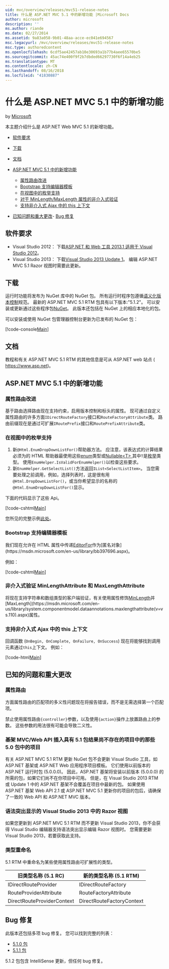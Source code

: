 ```yaml
---
uid: mvc/overview/releases/mvc51-release-notes
title: 什么是 ASP.NET MVC 5.1 中的新增功能 |Microsoft Docs
author: microsoft
description: ''
ms.author: riande
ms.date: 02/27/2014
ms.assetid: 9a83a058-9b01-48aa-acce-ec041e694567
msc.legacyurl: /mvc/overview/releases/mvc51-release-notes
msc.type: authoredcontent
ms.openlocfilehash: 6cdf5ae42457ab10e30693a1b77b4aee65570be5
ms.sourcegitcommit: 45ac74e400f9f2b7dbded66297730f6f14a4eb25
ms.translationtype: MT
ms.contentlocale: zh-CN
ms.lasthandoff: 08/16/2018
ms.locfileid: "41830887"
---
```

<a name="whats-new-in-aspnet-mvc-51"></a>什么是 ASP.NET MVC 5.1 中的新增功能
====================
by [Microsoft](https://github.com/microsoft)

本主题介绍什么是 ASP.NET Web MVC 5.1 的新增功能。

- [软件要求](#SoftwareRequirements)
- [下载](#download)
- [文档](#documentation)
- [ASP.NET MVC 5.1 中的新增功能](#new-features)

    - [属性路由改进](#AttributeRouting)
    - [Bootstrap 支持编辑器模板](#Bootstrap)
    - [在视图中的枚举支持](#Enum)
    - [对于 MinLength/MaxLength 属性的非介入式验证](#Unobtrusive)
    - [支持非介入式 Ajax 中的 this 上下文](#thisContext)
- [已知问题和重大更改](#KnownBreakingChanges)- [Bug 修复](#bug-fixes)

<a id="SoftwareRequirements"></a>
## <a name="software-requirements"></a>软件要求

- Visual Studio 2012： 下载[ASP.NET 和 Web 工具 2013.1 适用于 Visual Studio 2012](https://go.microsoft.com/fwlink/?LinkId=390062)。
- Visual Studio 2013： 下载[Visual Studio 2013 Update 1](https://go.microsoft.com/fwlink/?LinkId=390064)。 编辑 ASP.NET MVC 5.1 Razor 视图时需要此更新。

<a id="download"></a>
## <a name="download"></a>下载

运行时功能将发布为 NuGet 库中的 NuGet 包。 所有运行时程序包遵循[语义化版本控制](http://semver.org/)规范。 最新的 ASP.NET MVC 5.1 RTM 包具有以下版本:"5.1.2"。 可以安装或更新通过这些程序包[NuGet](http://www.nuget.org/packages/Microsoft.AspNet.Mvc/)。 此版本还包括在 NuGet 上的相应本地化的包。

可以安装或使用 NuGet 包管理器控制台更新为已发布的 NuGet 包：

[!code-console[Main](mvc51-release-notes/samples/sample1.cmd)]

<a id="documentation"></a>
## <a name="documentation"></a>文档

教程和有关 ASP.NET MVC 5.1 RTM 的其他信息是可从 ASP.NET web 站点 ( https://www.asp.net)。 

<a id="new-features"></a>
## <a name="new-features-in-aspnet-mvc-51"></a>ASP.NET MVC 5.1 中的新增功能

<a id="AttributeRouting"></a>

### <a name="attribute-routing-improvements"></a>属性路由改进

 基于路由选择路由现在支持约束，启用版本控制和标头的属性。 现可通过自定义属性路由的许多方面`IDirectRouteFactory`接口和`RouteFactoryAttribute`类。 路由前缀现在是通过可扩展`IRoutePrefix`接口和`RoutePrefixAttribute`类。 

<a id="Enum"></a>

### <a name="enum-support-in-views"></a>在视图中的枚举支持

1. 新`@Html.EnumDropDownListFor()`帮助器方法。 应注意，该表达式的计算结果必须为的 HTML 帮助器最使用这些[enum](https://msdn.microsoft.com/en-us/library/cc138362.aspx)类型或[Nullable&lt;T&gt; ](https://msdn.microsoft.com/en-us/library/2cf62fcy.aspx)其中`T`是[枚举](https://msdn.microsoft.com/en-us/library/cc138362.aspx)类型。 使用`EnumHelper.IsValidForEnumHelper()`以检查这些要求。
2. 新`EnumHelper.GetSelectList()`方法返回`IList<SelectListItem>`。 当您需要处理之前调用，例如，选择列表时，这是很有用`@Html.DropDownListFor()`，或当你希望显示的名称的`@Html.EnumDropDownListFor()`显示。

下面的代码显示了这些 Api。

[!code-cshtml[Main](mvc51-release-notes/samples/sample2.cshtml)]

您所见的完整示例[此处](https://aspnet.codeplex.com/SourceControl/latest#Samples/MVC/EnumSample/)。

<a id="Bootstrap"></a>

### <a name="bootstrap-support-for-editor-templates"></a>Bootstrap 支持编辑器模板

我们现在允许在 HTML 属性中传递[EditorFor](https://msdn.microsoft.com/en-us/library/system.web.mvc.html.editorextensions.editorfor(v=vs.100).aspx)作为[匿名对象](https://msdn.microsoft.com/en-us/library/bb397696.aspx)。

例如：

[!code-cshtml[Main](mvc51-release-notes/samples/sample3.cshtml)]

<a id="Unobtrusive"></a>

### <a name="unobtrusive-validation-for-minlengthattribute-and-maxlengthattribute"></a>非介入式验证 MinLengthAttribute 和 MaxLengthAttribute

将现在支持字符串和数组类型的客户端验证，有关使用属性修饰[MinLength](https://msdn.microsoft.com/en-us/library/system.componentmodel.dataannotations.minlengthattribute(v=vs.110).aspx)并[MaxLength](https://msdn.microsoft.com/en-us/library/system.componentmodel.dataannotations.maxlengthattribute(v=vs.110).aspx)属性。

<a id="thisContext"></a>

### <a name="supporting-the-this-context-in-unobtrusive-ajax"></a>支持非介入式 Ajax 中的 this 上下文

回调函数 (`OnBegin, OnComplete, OnFailure, OnSuccess`) 现在将能够找到调用元素通过`this`上下文。 例如：

[!code-html[Main](mvc51-release-notes/samples/sample4.html)]

<a id="KnownBreakingChanges"></a>

## <a name="known-issues-and-breaking-changes"></a>已知的问题和重大更改

### <a name="attribute-routing"></a>属性路由

方面属性路由的匹配项的多义性问题现在将报告错误，而不是无需选择第一个匹配项。

禁止使用属性路由`{controller}`参数，以及使用`{action}`操作上放置路由上的参数。 这些参数的用法很有可能会导致二义性。 

### <a name="scaffolding-mvcweb-api-into-a-project-with-51-packages-results-in-50-packages-for-ones-that-dont-already-exist-in-the-project"></a>基架 MVC/Web API 插入具有 5.1 包结果尚不存在的项目中的那些 5.0 包中的项目

有关 ASP.NET MVC 5.1 RTM 更新 NuGet 包不会更新 Visual Studio 工具，如 ASP.NET 基架或 ASP.NET Web 应用程序项目模板。 它们使用以前版本的 ASP.NET 运行时包 (5.0.0.0)。 因此，ASP.NET 基架将安装以前版本 (5.0.0.0) 的所需的包，如果它们尚不在你项目中可用。 但是，在 Visual Studio 2013 RTM 或 Update 1 中的 ASP.NET 基架不会覆盖在项目中最新的包。 如果使用 ASP.NET 基架 Web API 2.1 或 ASP.NET MVC 5.1 更新你的项目的包后，请确保了一致的 Web API 和 ASP.NET MVC 版本。 

### <a name="syntax-highlighting-for-razor-views-in-visual-studio-2013"></a>语法突出显示的 Visual Studio 2013 中的 Razor 视图

如果您更新到 ASP.NET MVC 5.1 RTM 而不更新 Visual Studio 2013，你不会获得 Visual Studio 编辑器支持语法突出显示编辑 Razor 视图时。 您需要更新 Visual Studio 2013，若要获取此支持。 

### <a name="type-renames"></a>类型重命名

5.1 RTM 中重命名为某些使用属性路由可扩展性的类型。

| **旧类型名称 (5.1 RC)** | **新的类型名称 (5.1 RTM)** |
| --- | --- |
| IDirectRouteProvider | IDirectRouteFactory |
| RouteProviderAttribute | RouteFactoryAttribute |
| DirectRouteProviderContext | DirectRouteFactoryContext |

<a id="bug-fixes"></a>
## <a name="bug-fixes"></a>Bug 修复

此版本还包括多项 bug 修复。 您可以找到完整的列表：

- [5.1.0 包](https://aspnetwebstack.codeplex.com/workitem/list/advanced?keyword=&amp;status=Closed&amp;type=All&amp;priority=All&amp;release=v5.1%20Preview|v5.1%20RTM&amp;assignedTo=All&amp;component=MVC&amp;sortField=AssignedTo&amp;sortDirection=Ascending&amp;page=0&amp;reasonClosed=Fixed)
- [5.1.1 包](https://aspnetwebstack.codeplex.com/workitem/list/advanced?keyword=&amp;status=All&amp;type=All&amp;priority=All&amp;release=v5.1.1%20RTM&amp;assignedTo=All&amp;component=MVC&amp;sortField=AssignedTo&amp;sortDirection=Ascending&amp;page=0&amp;reasonClosed=Fixed)

5.1.2 包包含 IntelliSense 更新，但任何 bug 修复。
